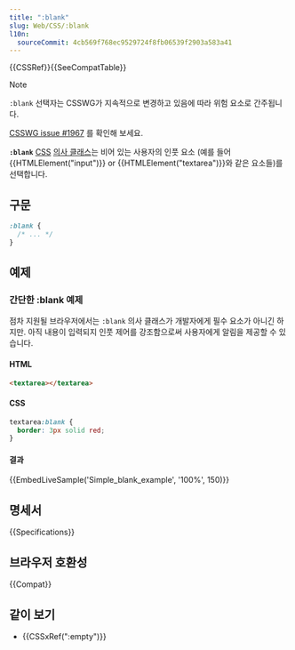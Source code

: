 ```yaml
---
title: ":blank"
slug: Web/CSS/:blank
l10n:
  sourceCommit: 4cb569f768ec9529724f8fb06539f2903a583a41
---
```


{{CSSRef}}{{SeeCompatTable}}

> [!NOTE] 
> `:blank` 선택자는 CSSWG가 지속적으로 변경하고 있음에 따라 위험 요소로 간주됩니다.
>
> [CSSWG issue #1967](https://github.com/w3c/csswg-drafts/issues/1967) 를 확인해 보세요.

**`:blank`** [CSS](/ko/docs/Web/CSS) [의사 클래스](/ko/docs/Web/CSS/Pseudo-classes)는 비어 있는 사용자의 인풋 요소 (예를 들어 {{HTMLElement("input")}} or {{HTMLElement("textarea")}}와 같은 요소들)를 선택합니다.

## 구문

```css
:blank {
  /* ... */
}
```

## 예제

### 간단한 :blank 예제

점차 지원될 브라우저에서는 `:blank` 의사 클래스가 개발자에게 필수 요소가 아니긴 하지만. 아직 내용이 입력되지 인풋 제어를 강조함으로써 사용자에게 알림을 제공할 수 있습니다.

#### HTML

```html
<textarea></textarea>
```

#### CSS

```css
textarea:blank {
  border: 3px solid red;
}
```

#### 결과

{{EmbedLiveSample('Simple_blank_example', '100%', 150)}}

## 명세서

{{Specifications}}

## 브라우저 호환성

{{Compat}}

## 같이 보기

- {{CSSxRef(":empty")}}
